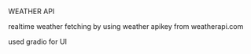 WEATHER API

realtime weather fetching by using weather apikey from weatherapi.com 

used gradio for UI

